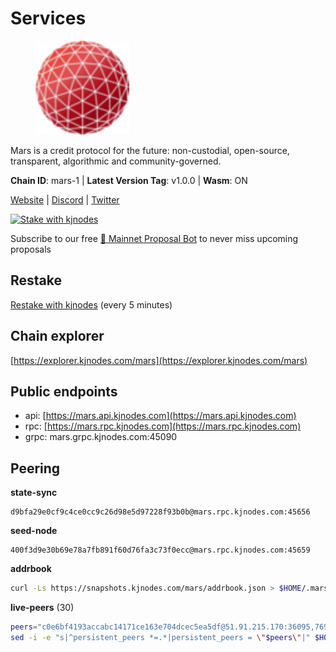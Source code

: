 # Services

<figure><img src="https://raw.githubusercontent.com/kj89/cosmos-images/main/logos/mars.png" width="150" alt=""><figcaption></figcaption></figure>

Mars is a credit protocol for the future: non-custodial,  open-source, transparent, algorithmic and community-governed.

**Chain ID**: mars-1 | **Latest Version Tag**: v1.0.0 | **Wasm**: ON

[Website](https://marsprotocol.io) | [Discord](https://discord.gg/marsprotocol) | [Twitter](https://twitter.com/mars_protocol)

[![Stake with kjnodes](https://i.ibb.co/cr44Q8j/button-stake-with-kjnodes.png)](https://restake.app/mars/marsvaloper1p9t4gr40rnpdwqacxgcqp7ffrfw908nu020g4n)

Subscribe to our free [🤖 Mainnet Proposal Bot](https://t.me/kjnodes_proposal_bot) to never miss upcoming proposals

## Restake

[Restake with kjnodes](https://restake.app/mars/marsvaloper1p9t4gr40rnpdwqacxgcqp7ffrfw908nu020g4n) (every 5 minutes)
## Chain explorer
[https://explorer.kjnodes.com/mars](https://explorer.kjnodes.com/mars)

## Public endpoints

* api: [https://mars.api.kjnodes.com](https://mars.api.kjnodes.com)
* rpc: [https://mars.rpc.kjnodes.com](https://mars.rpc.kjnodes.com)
* grpc: mars.grpc.kjnodes.com:45090

## Peering

**state-sync**

```text
d9bfa29e0cf9c4ce0cc9c26d98e5d97228f93b0b@mars.rpc.kjnodes.com:45656
```

**seed-node**

```text
400f3d9e30b69e78a7fb891f60d76fa3c73f0ecc@mars.rpc.kjnodes.com:45659
```

**addrbook**
```bash
curl -Ls https://snapshots.kjnodes.com/mars/addrbook.json > $HOME/.mars/config/addrbook.json
```

**live-peers** (30)
```bash
peers="c0e6bf4193accabc14171ce163e704dcec5ea5df@51.91.215.170:36095,76969af1bccdd4dcc511741b171c3d4ccb837ba6@146.59.85.223:18556,471518432477e31ea348af246c0b54095d41352c@169.155.47.57:26656,d0dbb50a474888b8bed04bf8a23ac6b8bae443ee@5.79.79.80:18095,e61f11c5b03400d3a99c066f951ed0888a2b64af@65.108.238.103:18556,6bcae846a2dc02b86ef6a0950655e65522da4e56@65.109.106.169:26656,73be725377cc966d8da48f751085de4d1581b391@185.242.112.32:27651,84f821d36d45cc0cdaa4ff05297e888bb0d9de8f@85.237.193.111:26656,7583038c5f21ef6ddb60692469cfd80c97dd585d@88.218.224.126:26656,c3763808d3ed05c475b8a31cdd97fc522c088f4f@162.55.245.149:12020,04bd5d9511f40dd4bec23cc261d7838d9f8326cf@213.32.24.201:26656,d10e5704f3c8e9dd6ef42445e4b88bb57d0a8289@65.108.8.247:18556,c46be592341987eae20ac681cb08d2abcc02ab9a@137.74.4.20:2000,d2a2c21754be65ad4a4f1de1f6163f681a6e8af8@192.99.44.79:18556,b88814bddfccd85289d7201bfd6fc6c4b3342ab2@178.162.165.193:36095,969af6a39a0f7e8a17b92d90888360ad92248626@65.108.132.107:2000,89757803f40da51678451735445ad40d5b15e059@169.155.44.75:26656,d563325034a2401db69388d1c6ccd0df9009c28b@51.79.21.8:26656,59bb909c57664fafe88bf1b6924769c15a769ba4@65.108.125.236:3000,ebc272824924ea1a27ea3183dd0b9ba713494f83@185.16.39.158:27056,be7d56127ef887d095b2f55f09be5fee1969d922@146.59.52.48:18095,be494851610016cff8853796a99c3ad46d8d1b5b@65.108.76.242:36095,86baedb502883a67947c84f62f3b6b89fc630988@107.155.81.98:26656,62246c0c33a1a5a9f0fb4b40ab45db39cab5c44f@165.22.199.234:26130,436baf65a7e0e79c2c5453798ae72e71213ec502@18.216.221.25:26656,d933a425e567c28b4695acbbf0d6cfa6c68cf0c5@65.108.72.156:26656,88f8e4d74b70e18d4f3515d34701704086aa77e1@38.146.3.134:18556,becb82a1fbd1b539a413f19967b5148a43bc4515@159.223.55.135:26656,d9bfa29e0cf9c4ce0cc9c26d98e5d97228f93b0b@65.109.88.38:45656,ca5a76c51bbbc57f839e6ed08953d3926eaa6e5b@34.159.232.61:26656"
sed -i -e "s|^persistent_peers *=.*|persistent_peers = \"$peers\"|" $HOME/.mars/config/config.toml
```
